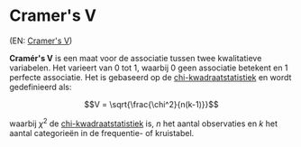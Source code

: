 # Cramer's V

(EN: [Cramer's V](../en/cramers-v.md))

**Cramér's V** is een maat voor de associatie tussen twee kwalitatieve variabelen. Het varieert van 0 tot 1, waarbij 0 geen associatie betekent en 1 perfecte associatie. Het is gebaseerd op de [chi-kwadraatstatistiek](chi-kwadraat.md) en wordt gedefinieerd als:

$$V = \sqrt{\frac{\chi^2}{n(k-1)}}$$

waarbij $\chi^2$ de [chi-kwadraatstatistiek](chi-kwadraat.md) is, $n$ het aantal observaties en $k$ het aantal categorieën in de frequentie- of kruistabel.
